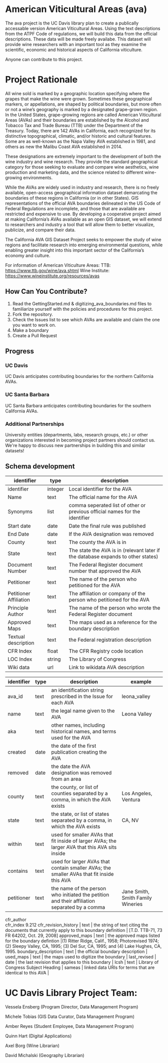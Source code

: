 # American Viticultural Areas (ava)

The ava project is the UC Davis library plan to create a publically accessable version American Viticultural Areas.  Using the text descriptions from the ATPF Code of regulations, we will build this data from the official descriptions.  These data will be made freely availabe.  This dataset will provide wine researchers with an important tool as they examine the scientific, economic and historical aspects of California viticulture.

Anyone can contribute to this project.

# Project Rationale
All wine sold is marked by a geographic location specifying where the grapes that make the wine were grown. Sometimes these geographical markers, or appellations, are shaped by political boundaries, but more often or not a wine’s geography is marked by a designated grape-grown region. In the United States, grape-growing regions are called American Viticultural Areas (AVAs) and their boundaries are established by the Alcohol and Tobacco Tax and Trade Bureau (TTB) under the Department of the Treasury. Today, there are 142 AVAs in California, each recognized for its distinctive topographical, climatic, and/or historic and cultural features. Some are as well-known as the Napa Valley AVA established in 1981, and others as new the Malibu Coast AVA established in 2014.  

These designations are extremely important to the development of both the wine industry and wine research. They provide the standard geographical category for those seeking to evaluate and compare wine aesthetics, wine production and marketing data, and the science related to different wine-growing environments. 

While the AVAs are widely used in industry and research, there is no freely available, open-access geographical information dataset demarcating the boundaries of these regions in California (or in other States). GIS representations of the official AVA boundaries delineated in the US Code of Federal Regulations are incomplete, and those that are available are restricted and expensive to use. By developing a cooperative project aimed at making California’s AVAs available as an open GIS dataset, we will extend to researchers and industry a tool that will allow them to better visualize, publicize, and compare their data. 

The California AVA GIS Dataset Project seeks to empower the study of wine regions and facilitate research into emerging environmental questions, while enabling greater insight into this important sector of the California’s economy and culture. 
  
For information of American Viticulture Areas: 
TTB: https://www.ttb.gov/wine/ava.shtml
Wine Institute: https://www.wineinstitute.org/resources/avas

## How Can You Contribute?
1. Read the GettingStarted.md & digitizing_ava_boundaries.md files to familiarize yourself with the policies and procedures for this project.
1. Fork the repository.
1. Check the Issues list to see which AVAs are available and claim the one you want to work on.
1. Make a boundary
1. Create a Pull Request

## Progress

### UC Davis
UC Davis anticipates contributing boundaries for the northern California AVAs.

### UC Santa Barbara
UC Santa Barbara anticipates contributing boundaries for the southern California AVAs.

### Additional Partnerships
University entities (departments, labs, research groups, etc.) or other organizations interested in becoming project partners should contact us.  We're happy to discuss new partnerships in building this and similar datasets!



## Schema development

identifier | type | description
---| --- | ---
identifier | integer | Local identifier for the AVA
Name | text | The official name for the AVA
Synonyms | list | comma seperated list of other or previous official names for the identifier
Start date | date | Date the final rule was published
End Date | date | If the AVA designation was removed
County | text | The county the AVA is in
State | text | The state the AVA is in (relevant later if the database expands to other states)
Document Number | text | The Federal Register document number that approved the AVA
Petitioner | text | The name of the person who petitioned for the AVA
Petitioner Affiliation | text | The affiliation or company of the person who petitioned for the AVA
Principle Author | text | The name of the person who wrote the Federal Register document
Approved Maps | text | The maps used as a reference for the boundary description
Textual description | text | the Federal registration description
CFR Index | float | The CFR Registry code location
LOC Index | string | The Library of Congress 
Wiki data | url | Link to wikidata AVA description 

identifier | type | description | example
---| --- | --- | ---
ava_id | text | an identification string prescribed in the Issue for each AVA |	leona_valley
name | text | the legal name given to the AVA |	Leona Valley
aka	| text | other names, including historical names, and terms used for the AVA | |
created	| date | the date of the first publication creating the AVA |
removed	| date | the date the AVA designation was removed from an area |
county | text | the county, or list of counties separated by a comma, in which the AVA exists |	Los Angeles, Ventura
state	| text | the state, or list of states separated by a comma, in which the AVA exists | CA, NV
within	| text | used for smaller AVAs that fit inside of larger AVAs; the larger AVA that this AVA sits inside | 
contains	| text | used for larger AVAs that contain smaller AVAs; the smaller AVAs that fit inside this AVA |
petitioner	| text | the name of the person who initiated the petition and their affiliation separated by a comma | Jane Smith, Smith Family Wineries
cfr_author	
cfr_index	9.212
cfr_revision_history | text | the string of text citing the documents that currently apply to this boundary definition |	[T.D. TTB-71, 73 FR 64202, Oct. 29, 2008]
approved_maps | text | the approved maps listed for the boundary defintion |(1) Ritter Ridge, Calif., 1958; Photorevised 1974; (2) Sleepy Valley, CA, 1995; (3) Del Sur, CA, 1995; and (4) Lake Hughes, CA, 1995.
boundary_description | text | the official boundary description |
used_maps	| text | the maps used to digitize the boundary |
last_revised | date | the last revision that applies to this boundary |
lcsh	| text | Library of Congress Subject Heading |
sameas	| linked data URIs for terms that are identical to this AVA |


# UC Davis Library Project Team:
Vessela Ensberg  (Program Director, Data Management Program)

Michele Tobias (GIS Data Curator, Data Management Program)

Amber Reyes (Student Employee, Data Management Program)

Quinn Hart (Digital Applications)

Axel Borg (Wine Librarian) 

David Michalski (Geography Librarian)



